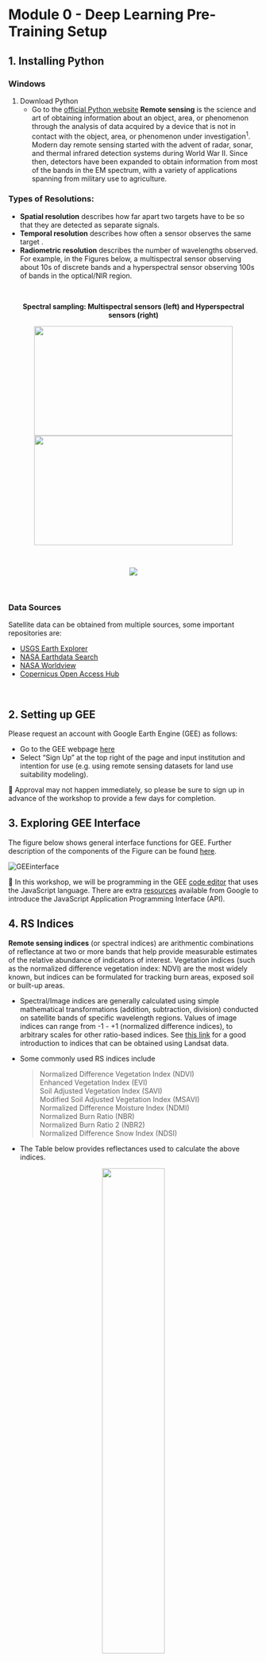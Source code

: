 # Module 0 - Deep Learning Pre-Training Setup
## 1. Installing Python
### Windows
1. Download Python
   - Go to the [official Python website](https://www.python.org/downloads/)
**Remote sensing** is the science and art of obtaining information about an object, area, or phenomenon through the analysis of data acquired by a device that is not in contact with the object, area, or phenomenon under investigation<sup>1</sup>. Modern day remote sensing started with the advent of radar, sonar, and thermal infrared detection systems during World War II. Since then, detectors have been expanded to obtain information from most of the bands in the EM spectrum, with a variety of applications spanning from military use to agriculture. <br> 

### Types of Resolutions: <br>
- **Spatial resolution** describes how far apart two targets have to be so that they are detected as separate signals.<br>
- **Temporal resolution** describes how often a sensor observes the same target . <br>
- **Radiometric resolution** describes the number of wavelengths observed. For example, in the Figures below, a multispectral sensor observing about 10s of discrete bands and a hyperspectral sensor observing 100s of bands in the optical/NIR region.<br>
 
<br/>

<p align="center"> <b> Spectral sampling: Multispectral sensors (left) and Hyperspectral sensors (right) </b> <p>

<p align="center"> 
<img src="https://user-images.githubusercontent.com/87503837/133636464-24493df3-1c5d-405f-b7ec-10fe64cec5e7.png" width="400" height="220"><img src="https://user-images.githubusercontent.com/87503837/133636485-93336e1a-214b-4897-b1ca-c1206879b4e1.png" width="400" height="220"> 
 </p>
 
<br/>

<p align="center"> 
  <img src = "https://user-images.githubusercontent.com/87503837/130195843-a8aea0e9-def9-40c4-80ce-b562fd56e918.png"/>
</p> <br/>

### Data Sources 
Satellite data can be obtained from multiple sources, some important repositories are:
- <a href="https://earthexplorer.usgs.gov/">USGS Earth Explorer</a>
- <a href="https://search.earthdata.nasa.gov/search?ac=true">NASA Earthdata Search</a>
- <a href="https://worldview.earthdata.nasa.gov/">NASA Worldview</a>
- <a href="https://scihub.copernicus.eu/dhus/#/home">Copernicus Open Access Hub</a>
<br>

## 2. Setting up GEE 
Please request an account with Google Earth Engine (GEE) as follows:
- Go to the GEE webpage [here](https://earthengine.google.com/)
- Select “Sign Up” at the top right of the page and input institution and intention for use (e.g. using remote sensing datasets for land use suitability modeling).

:pushpin: Approval may not happen immediately, so please be sure to sign up in advance of the workshop to provide a few days for completion.

## 3. Exploring GEE Interface

The figure below shows general interface functions for GEE. Further description of the components of the Figure can be found [here](https://github.com/SERVIR-WA/GALUP/wiki/GEE-Interface). 
  
![GEEinterface](https://user-images.githubusercontent.com/84922404/132246323-4b2d7dee-6cdc-4828-aa9a-b3ab4193ffa5.png)

:pushpin: In this workshop, we will be programming in the GEE [code editor](https://code.earthengine.google.com/) that uses the JavaScript language. There are extra [resources](https://developers.google.com/earth-engine/tutorials/tutorial_api_01) available from Google to introduce the JavaScript Application Programming Interface (API).

## 4. RS Indices
**Remote sensing indices** (or spectral indices) are arithmentic combinations of reflectance at two or more bands that help provide measurable estimates of the relative abundance of indicators of interest. Vegetation indices (such as the normalized difference vegetation index: NDVI) are the most widely known, but indices can be formulated for tracking burn areas, exposed soil or built-up areas.
- Spectral/Image indices are generally calculated using simple mathematical transformations (addition, subtraction, division) conducted on satellite bands of specific wavelength regions. Values of image indices can range from -1 - +1 (normalized difference indices), to arbitrary scales for other ratio-based indices. See <a href="https://www.usgs.gov/core-science-systems/nli/landsat/landsat-surface-reflectance-derived-spectral-indices?qt-science_support_page_related_con=0#qt-science_support_page_related_con">this link</a> for a good introduction to indices that can be obtained using Landsat data.

- Some commonly used RS indices include
      <blockquote>
      Normalized Difference Vegetation Index (NDVI)<br>
      Enhanced Vegetation Index (EVI)<br>
      Soil Adjusted Vegetation Index (SAVI)<br>
      Modified Soil Adjusted Vegetation Index (MSAVI)<br>
      Normalized Difference Moisture Index (NDMI)<br>
      Normalized Burn Ratio (NBR)<br>
      Normalized Burn Ratio 2 (NBR2)<br>
      Normalized Difference Snow Index (NDSI)<br>
      </blockquote>
  
  
- The Table below provides reflectances used to calculate the above indices. 


<p align="center">
<img src="https://user-images.githubusercontent.com/87503837/142231637-77253803-79a2-4f34-939a-f8d234d796bb.png" height="50%" width="50%">
</p>


:pushpin: A database of remote sensing indices and their respective sensors and areas of application are compiled [here](https://www.indexdatabase.de/). 

## 5. A Recap Video
<p align="center">
  <a href="https://mediasite.video.ufl.edu/Mediasite/Play/fdf9ea02f3f247969e0a56bd8a1909411d" target="_blank">
    <img src="https://user-images.githubusercontent.com/85199074/200466106-3a918af2-601f-4d38-867e-6cdf50bd79f7.png" alt= "GEE Tutorial" width="800">
  </a>
</p>

**Recap ‘search_and_display’ and ‘image_indices_environmental_data’**

- Define a **geometry of interest**

- **ST_DATE and EN_DATE** give time range 

- **IMG_L#** give image collection 

- **filterBounds** filters by area of interest 

- **filterDate** filters by time range 

- **filterMetadata(‘CLOUD_COVER’)** filters cloudy images out 

- **visParams** provides visualization parameters to determine the color display of the output image 

- **Map.centerObject** centers the focus of the map on the area of interest 

- **Map.addLayer** adds an image or image collection to the map 

Functions of getLSAT, cloudMask, getNDVI are defined with input and filters 

- **getLSAT** has inputs of a Landsat image collection, geometry, start date, and end date. It retrieves the Landsat image collection and filters it by geometry, time range and cloud cover. The cloud cover is filtered through a cloud mask. Band names of the images in the collection are selected and renamed to be clearer, and Landsat 8 images have a different order of band names since its bands differ slightly from 5 and 7. 

- **cloudMask** has an input of an image and is used in get LSAT and extracts quality bits and ensures that cloudy data is removed from the image collection 

- **getNDVI** has an input of an image and selects NIR and Red bands from the image given. It then calculates the normalized difference of these values and returns an image with NDVI 

In the main part of the code, and **Landsat image (IMG_LT)** is created and the **median image extracted (MED_LT)**. Then an index (e.g., NDVI) is selected from the **image collection (IMG_IND)**, and the **median image of the index collection is extracted (MED_IND)**. These images are mapped, and a chart is created to show the index over time. This process can be conducted on NDVI, elevation, or land surface temperature 

## 6. Exercises and Post-training Survey

- Please complete the [[Exercise 0]](https://github.com/ecodynlab/GALUP/blob/main/ExercisesM2/Exercise0.md)

- Please submit your exercises [[here]](https://github.com/SERVIR-WA/GALUP/issues/new?assignees=Achidago&labels=Exercise+W4M0&template=Exercise0Template.md&title=Workshop+4+exercise+0+%5Breplace+with+your+name%5D)

## 7. What's Next?

Module 1 - [Time Series Analysis](module1.md)

## 8. Other Resources

Kindly refer to Workshop 2 - [Introduction to Satelite Remote Senisng I](https://servir-wa.github.io/GALUP/html/Training2ReadMe.html)
